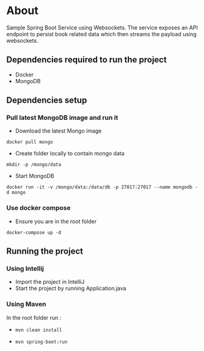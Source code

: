 # About
Sample Spring Boot Service using Websockets. The service exposes an API endpoint to persist book related data which then streams the payload using websockets.

## Dependencies required to run the project

* Docker
* MongoDB

## Dependencies setup

### Pull latest MongoDB image and run it

* Download the latest Mongo image

`docker pull mongo`

* Create folder locally to contain mongo data

`mkdir -p /mongo/data`

* Start MongoDB

`docker run -it -v /mongo/data:/data/db -p 27017:27017 --name mongodb -d mongo`

### Use docker compose

* Ensure you are in the root folder

`docker-compose up -d`

## Running the project 

### Using Intellij

* Import the project in IntelliJ
* Start the project by running Application.java 

### Using Maven

In the root folder run : 
* `mvn clean install`

* `mvn spring-boot:run`
